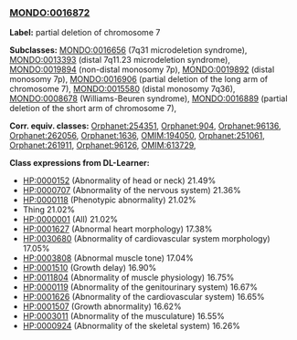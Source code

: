 
### [MONDO:0016872](http://purl.obolibrary.org/obo/MONDO_0016872)
**Label:** partial deletion of chromosome 7

**Subclasses:** [MONDO:0016656](http://purl.obolibrary.org/obo/MONDO_0016656) (7q31 microdeletion syndrome), [MONDO:0013393](http://purl.obolibrary.org/obo/MONDO_0013393) (distal 7q11.23 microdeletion syndrome), [MONDO:0019894](http://purl.obolibrary.org/obo/MONDO_0019894) (non-distal monosomy 7p), [MONDO:0019892](http://purl.obolibrary.org/obo/MONDO_0019892) (distal monosomy 7p), [MONDO:0016906](http://purl.obolibrary.org/obo/MONDO_0016906) (partial deletion of the long arm of chromosome 7), [MONDO:0015580](http://purl.obolibrary.org/obo/MONDO_0015580) (distal monosomy 7q36), [MONDO:0008678](http://purl.obolibrary.org/obo/MONDO_0008678) (Williams-Beuren syndrome), [MONDO:0016889](http://purl.obolibrary.org/obo/MONDO_0016889) (partial deletion of the short arm of chromosome 7), 

**Corr. equiv. classes:** [Orphanet:254351](http://www.orpha.net/ORDO/Orphanet_254351), [Orphanet:904](http://www.orpha.net/ORDO/Orphanet_904), [Orphanet:96136](http://www.orpha.net/ORDO/Orphanet_96136), [Orphanet:262056](http://www.orpha.net/ORDO/Orphanet_262056), [Orphanet:1636](http://www.orpha.net/ORDO/Orphanet_1636), [OMIM:194050](http://purl.obolibrary.org/obo/OMIM_194050), [Orphanet:251061](http://www.orpha.net/ORDO/Orphanet_251061), [Orphanet:261911](http://www.orpha.net/ORDO/Orphanet_261911), [Orphanet:96126](http://www.orpha.net/ORDO/Orphanet_96126), [OMIM:613729](http://purl.obolibrary.org/obo/OMIM_613729), 

**Class expressions from DL-Learner:**

- [HP:0000152](http://purl.obolibrary.org/obo/HP_0000152) (Abnormality of head or neck) 21.49%
- [HP:0000707](http://purl.obolibrary.org/obo/HP_0000707) (Abnormality of the nervous system) 21.36%
- [HP:0000118](http://purl.obolibrary.org/obo/HP_0000118) (Phenotypic abnormality) 21.02%
- Thing 21.02%
- [HP:0000001](http://purl.obolibrary.org/obo/HP_0000001) (All) 21.02%
- [HP:0001627](http://purl.obolibrary.org/obo/HP_0001627) (Abnormal heart morphology) 17.38%
- [HP:0030680](http://purl.obolibrary.org/obo/HP_0030680) (Abnormality of cardiovascular system morphology) 17.05%
- [HP:0003808](http://purl.obolibrary.org/obo/HP_0003808) (Abnormal muscle tone) 17.04%
- [HP:0001510](http://purl.obolibrary.org/obo/HP_0001510) (Growth delay) 16.90%
- [HP:0011804](http://purl.obolibrary.org/obo/HP_0011804) (Abnormality of muscle physiology) 16.75%
- [HP:0000119](http://purl.obolibrary.org/obo/HP_0000119) (Abnormality of the genitourinary system) 16.67%
- [HP:0001626](http://purl.obolibrary.org/obo/HP_0001626) (Abnormality of the cardiovascular system) 16.65%
- [HP:0001507](http://purl.obolibrary.org/obo/HP_0001507) (Growth abnormality) 16.62%
- [HP:0003011](http://purl.obolibrary.org/obo/HP_0003011) (Abnormality of the musculature) 16.55%
- [HP:0000924](http://purl.obolibrary.org/obo/HP_0000924) (Abnormality of the skeletal system) 16.26%


